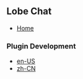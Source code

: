 ## Lobe Chat

- [Home](Home)

### Plugin Development

- [en-US](plugin-development.en-US)
- [zh-CN](plugin-development.zh-CN)
